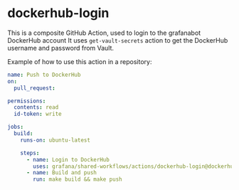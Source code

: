 # dockerhub-login

This is a composite GitHub Action, used to login to the grafanabot DockerHub account
It uses `get-vault-secrets` action to get the DockerHub username and password from Vault.

Example of how to use this action in a repository:

<!-- x-release-please-start-version -->

```yaml
name: Push to DockerHub
on:
  pull_request:

permissions:
  contents: read
  id-token: write

jobs:
  build:
    runs-on: ubuntu-latest

    steps:
      - name: Login to DockerHub
        uses: grafana/shared-workflows/actions/dockerhub-login@dockerhub-login-v1.0.2
      - name: Build and push
        run: make build && make push
```

<!-- x-release-please-end-version -->
